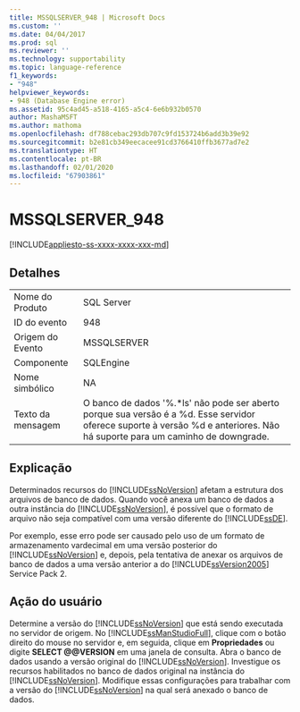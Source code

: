 ```yaml
---
title: MSSQLSERVER_948 | Microsoft Docs
ms.custom: ''
ms.date: 04/04/2017
ms.prod: sql
ms.reviewer: ''
ms.technology: supportability
ms.topic: language-reference
f1_keywords:
- "948"
helpviewer_keywords:
- 948 (Database Engine error)
ms.assetid: 95c4ad45-a518-4165-a5c4-6e6b932b0570
author: MashaMSFT
ms.author: mathoma
ms.openlocfilehash: df788cebac293db707c9fd153724b6add3b39e92
ms.sourcegitcommit: b2e81cb349eecacee91cd3766410ffb3677ad7e2
ms.translationtype: HT
ms.contentlocale: pt-BR
ms.lasthandoff: 02/01/2020
ms.locfileid: "67903861"
---
```

# <a name="mssqlserver_948"></a>MSSQLSERVER_948
[!INCLUDE[appliesto-ss-xxxx-xxxx-xxx-md](../../includes/appliesto-ss-xxxx-xxxx-xxx-md.md)]
  
## <a name="details"></a>Detalhes  
  
|||  
|-|-|  
|Nome do Produto|SQL Server|  
|ID do evento|948|  
|Origem do Evento|MSSQLSERVER|  
|Componente|SQLEngine|  
|Nome simbólico|NA|  
|Texto da mensagem|O banco de dados '%.*ls' não pode ser aberto porque sua versão é a %d. Esse servidor oferece suporte à versão %d e anteriores. Não há suporte para um caminho de downgrade.|  
  
## <a name="explanation"></a>Explicação  
Determinados recursos do [!INCLUDE[ssNoVersion](../../includes/ssnoversion-md.md)] afetam a estrutura dos arquivos de banco de dados. Quando você anexa um banco de dados a outra instância do [!INCLUDE[ssNoVersion](../../includes/ssnoversion-md.md)], é possível que o formato de arquivo não seja compatível com uma versão diferente do [!INCLUDE[ssDE](../../includes/ssde-md.md)].  
  
Por exemplo, esse erro pode ser causado pelo uso de um formato de armazenamento vardecimal em uma versão posterior do [!INCLUDE[ssNoVersion](../../includes/ssnoversion-md.md)] e, depois, pela tentativa de anexar os arquivos de banco de dados a uma versão anterior a do [!INCLUDE[ssVersion2005](../../includes/ssversion2005-md.md)] Service Pack 2.  
  
## <a name="user-action"></a>Ação do usuário  
Determine a versão do [!INCLUDE[ssNoVersion](../../includes/ssnoversion-md.md)] que está sendo executada no servidor de origem. No [!INCLUDE[ssManStudioFull](../../includes/ssmanstudiofull-md.md)], clique com o botão direito do mouse no servidor e, em seguida, clique em **Propriedades** ou digite **SELECT @@VERSION** em uma janela de consulta. Abra o banco de dados usando a versão original do [!INCLUDE[ssNoVersion](../../includes/ssnoversion-md.md)]. Investigue os recursos habilitados no banco de dados original na instância do [!INCLUDE[ssNoVersion](../../includes/ssnoversion-md.md)]. Modifique essas configurações para trabalhar com a versão do [!INCLUDE[ssNoVersion](../../includes/ssnoversion-md.md)] na qual será anexado o banco de dados.  
  

